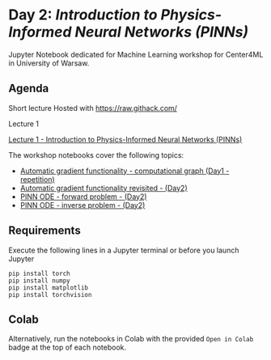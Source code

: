 # Day 2: *Introduction to Physics-Informed Neural Networks (PINNs)*

Jupyter Notebook dedicated for Machine Learning workshop for Center4ML in University of Warsaw.

## Agenda

Short lecture
Hosted with https://raw.githack.com/

Lecture 1

<!-- Use this URL for development -->
[Lecture 1 - Introduction to Physics-Informed Neural Networks (PINNs)](https://raw.githack.com/center4ml/Workshops/blob/2023_2/lectures/pages/pinn.html)

<!-- Use this URL in production
[Lecture 1](https://rawcdn.githack.com/ggruszczynski/gpu_colab/c63333b560d9a39271d629a4853d818d10af8be2/lectures/gpu_lecture1.html#1) -->


The workshop notebooks cover the following topics:

- [Automatic gradient functionality - computational graph (Day1 - repetition)](https://github.com/center4ml/Workshops/blob/2023_2/Day_1/1_computational_graph.ipynb)
- [Automatic gradient functionality revisited - (Day2)](https://github.com/center4ml/Workshops/blob/2023_2/Day_2/10_computational_graph_part2.ipynb)
- [PINN ODE - forward problem - (Day2)](https://github.com/center4ml/Workshops/blob/2023_2/Day_2/20_PINN-ODE-forward_problem.ipynb)
- [PINN ODE - inverse problem - (Day2)](https://github.com/center4ml/Workshops/blob/2023_2/Day_2/30_PINN-ODE-inverse_problem.ipynb)



## Requirements

Execute the following lines in a Jupyter terminal or before you launch Jupyter

```{bash}
pip install torch
pip install numpy
pip install matplotlib
pip install torchvision
```

## Colab

Alternatively, run the notebooks in Colab with the provided `Open in Colab` badge at the top of each notebook.

